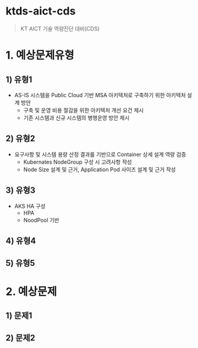 # ktds-aict-cds
> KT AICT 기술 역량진단 대비(CDS)





# 1. 예상문제유형



## 1) 유형1

* AS-IS 시스템을 Public Cloud 기반 MSA 아키텍처로 구축하기 위한 아키텍처 설계 방안
  * 구축 및 운영 비용 절감을 위한 아키텍처 개선 요건 제시
  * 기존 시스템과 신규 시스템의 병행운영 방안 제시



## 2) 유형2

* 요구사항 및 시스템 용량 산정 결과를 기반으로 Container 상세 설계 역량 검증
  * Kubernates NodeGroup 구성 시 고려사항 작성
  * Node Size 설계 및 근거, Application Pod 사이즈 설계 및 근거 작성



## 3) 유형3

* AKS HA 구성
  * HPA
  * NoodPool 기반 





## 4) 유형4







## 5) 유형5







# 2. 예상문제



## 1) 문제1





## 2) 문제2
